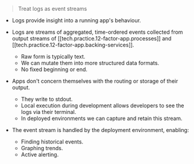 > Treat logs as event streams

- Logs provide insight into a running app's behaviour.
- Logs are streams of aggregated, time-ordered events collected from output streams of [[tech.practice.12-factor-app.processes]] and [[tech.practice.12-factor-app.backing-services]].
    - Raw form is typically text.
    - We can mutate them into more structured data formats.
    - No fixed beginning or end.
- Apps don't concern themselves with the routing or storage of their output.
    - They write to stdout.
    - Local execution during development allows developers to see the logs via their terminal.
    - In deployed environments we can capture and retain this stream.
        
- The event stream is handled by the deployment environment, enabling:
    - Finding historical events.
    - Graphing trends.
    - Active alerting.
